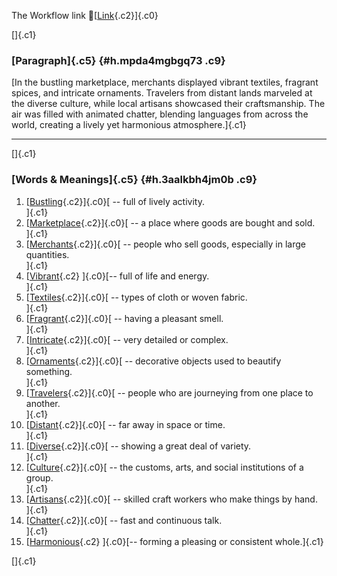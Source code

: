 The Workflow link
👏[[Link](https://www.google.com/url?q=http://www.google.com&sa=D&source=editors&ust=1756290170179762&usg=AOvVaw3hYBeMHL7tpOYPw80Gm7Sj){.c2}]{.c0}

[]{.c1}

### [Paragraph]{.c5} {#h.mpda4mgbgq73 .c9}

[In the bustling marketplace, merchants displayed vibrant textiles,
fragrant spices, and intricate ornaments. Travelers from distant lands
marveled at the diverse culture, while local artisans showcased their
craftsmanship. The air was filled with animated chatter, blending
languages from across the world, creating a lively yet harmonious
atmosphere.]{.c1}

------------------------------------------------------------------------

[]{.c1}

### [Words & Meanings]{.c5} {#h.3aalkbh4jm0b .c9}

1.  [[Bustling](https://www.google.com/url?q=http://www.google.com&sa=D&source=editors&ust=1756290170181172&usg=AOvVaw3nxgtAOpX6nhbV7K3PGyZU){.c2}]{.c0}[ --
    full of lively activity.\
    ]{.c1}
2.  [[Marketplace](https://www.google.com/url?q=http://www.google.com&sa=D&source=editors&ust=1756290170181394&usg=AOvVaw3gImeNh7mtndcOacppbB0I){.c2}]{.c0}[ --
    a place where goods are bought and sold.\
    ]{.c1}
3.  [[Merchants](https://www.google.com/url?q=http://www.google.com&sa=D&source=editors&ust=1756290170181567&usg=AOvVaw2nK1EzMIDx2dm_LwqqoeKs){.c2}]{.c0}[ --
    people who sell goods, especially in large quantities.\
    ]{.c1}
4.  [[Vibrant](https://www.google.com/url?q=http://www.google.com&sa=D&source=editors&ust=1756290170181819&usg=AOvVaw2cqdCwtnwUAJ_2ATG-fjDG){.c2}
    ]{.c0}[-- full of life and energy.\
    ]{.c1}
5.  [[Textiles](https://www.google.com/url?q=http://www.google.com&sa=D&source=editors&ust=1756290170182063&usg=AOvVaw1_oLPxVFd9yhir2_lyBX8X){.c2}]{.c0}[ --
    types of cloth or woven fabric.\
    ]{.c1}
6.  [[Fragrant](https://www.google.com/url?q=http://www.google.com&sa=D&source=editors&ust=1756290170182223&usg=AOvVaw1PFB0JX3QLataSPEVMg9Aa){.c2}]{.c0}[ --
    having a pleasant smell.\
    ]{.c1}
7.  [[Intricate](https://www.google.com/url?q=http://www.google.com&sa=D&source=editors&ust=1756290170182392&usg=AOvVaw3ugy_7omjJE7JUmt-g4UVS){.c2}]{.c0}[ --
    very detailed or complex.\
    ]{.c1}
8.  [[Ornaments](https://www.google.com/url?q=http://www.google.com&sa=D&source=editors&ust=1756290170182546&usg=AOvVaw1Fu_gPLJ9r3Q_gygUqezv7){.c2}]{.c0}[ --
    decorative objects used to beautify something.\
    ]{.c1}
9.  [[Travelers](https://www.google.com/url?q=http://www.google.com&sa=D&source=editors&ust=1756290170182785&usg=AOvVaw345UtfcsQsk1PMOR8Gpi4P){.c2}]{.c0}[ --
    people who are journeying from one place to another.\
    ]{.c1}
10. [[Distant](https://www.google.com/url?q=http://www.google.com&sa=D&source=editors&ust=1756290170183082&usg=AOvVaw0T-YmONWC_MaulZUQzPdBq){.c2}]{.c0}[ --
    far away in space or time.\
    ]{.c1}
11. [[Diverse](https://www.google.com/url?q=http://www.google.com&sa=D&source=editors&ust=1756290170183274&usg=AOvVaw1bZ8KKAp6049C6VbBGnLLO){.c2}]{.c0}[ --
    showing a great deal of variety.\
    ]{.c1}
12. [[Culture](https://www.google.com/url?q=http://www.google.com&sa=D&source=editors&ust=1756290170183673&usg=AOvVaw23OCoAvVhdw1DhiB2Blmjj){.c2}]{.c0}[ --
    the customs, arts, and social institutions of a group.\
    ]{.c1}
13. [[Artisans](https://www.google.com/url?q=http://www.google.com&sa=D&source=editors&ust=1756290170184034&usg=AOvVaw1hZD4SqepbA1jS2ZkVab3s){.c2}]{.c0}[ --
    skilled craft workers who make things by hand.\
    ]{.c1}
14. [[Chatter](https://www.google.com/url?q=http://www.google.com&sa=D&source=editors&ust=1756290170184271&usg=AOvVaw3x4IQNZqWpCWf2L4MWFKol){.c2}]{.c0}[ --
    fast and continuous talk.\
    ]{.c1}
15. [[Harmonious](https://www.google.com/url?q=http://www.google.com&sa=D&source=editors&ust=1756290170184484&usg=AOvVaw19f4UaPgjFUIe1aG39TqMG){.c2}
    ]{.c0}[-- forming a pleasing or consistent whole.]{.c1}

[]{.c1}
